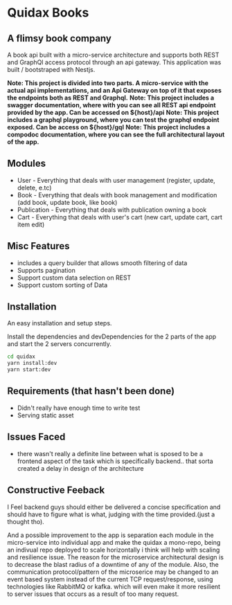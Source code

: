 # Quidax Books

## A flimsy book company

A book api built with a micro-service architecture and supports both REST and GraphQl access protocol through an api gateway. This application was built / bootstraped with Nestjs.

**Note: This project is divided into two parts. A micro-service with the actual api implementations, and an Api Gateway on top of it that exposes the endpoints both as REST and Graphql.**
**Note: This project includes a swagger documentation, where with you can see all REST api endpoint provided by the app. Can be accessed on ${host}/api**
**Note: This project includes a graphql playground, where you can test the graphql endpoint exposed. Can be access on ${host}/gql**
**Note: This project includes a compodoc documentation, where you can see the full architectural layout of the app.**

## Modules

- User - Everything that deals with user management (register, update, delete, e.tc)
- Book - Everything that deals with book management and modification (add book, update book, like book)
- Publication - Everything that deals with publication owning a book
- Cart - Everything that deals with user's cart (new cart, update cart, cart item edit)

## Misc Features

- includes a query builder that allows smooth filtering of data
- Supports pagination
- Support custom data selection on REST
- Support custom sorting of Data

## Installation

An easy installation and setup steps.

Install the dependencies and devDependencies for the 2 parts of the app and start the 2 servers concurrently.

```sh
cd quidax
yarn install:dev
yarn start:dev
```

## Requirements (that hasn't been done)

- Didn't really have enough time to write test
- Serving static asset

## Issues Faced

- there wasn't really a definite line between what is sposed to be a frontend aspect of the task which is specifically backend.. that sorta created a delay in design of the architecture

## Constructive Feeback

I Feel backend guys should either be delivered a concise specification and should have to figure what is what, judging with the time provided.(just a thought tho).

And a possible improvement to the app is separation each module in the micro-service into individual app and make the quidax a mono-repo, being an indivual repo deployed to scale horizontally i think will help with scaling and resilience issue. The reason for the microservice architectural design is to decrease the blast radius of a downtime of any of the module.
Also, the communication protocol/pattern of the microserice may be changed to an event based system instead of the current TCP request/response, using technologies like RabbitMQ or kafka. which will even make it more resilient to server issues that occurs as a result of too many request.
